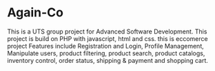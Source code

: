 # Again-Co
This is a UTS group project for Advanced Software Development. This project is build on PHP with javascript, html and css.
this is eccomerce project
Features include Registration and Login, Profile Management, Manipulate users, product filtering, product search, product catalogs, inventory control, order status, shipping & payment and shopping cart.
